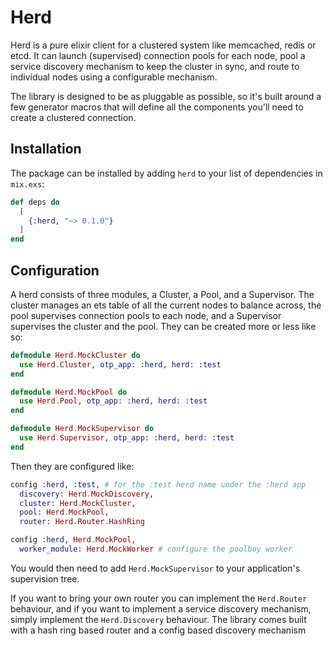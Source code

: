# Herd

Herd is a pure elixir client for a clustered system like memcached, redis or etcd.  It can launch
(supervised) connection pools for each node, pool a service discovery mechanism to keep the cluster
in sync, and route to individual nodes using a configurable mechanism.

The library is designed to be as pluggable as possible, so it's built around a few generator macros
that will define all the components you'll need to create a clustered connection.

## Installation

The package can be installed by adding `herd` to your list of dependencies in `mix.exs`:

```elixir
def deps do
  [
    {:herd, "~> 0.1.0"}
  ]
end
```

## Configuration

A herd consists of three modules, a Cluster, a Pool, and a Supervisor.  The cluster manages an
ets table of all the current nodes to balance across, the pool supervises connection pools to each node, and a Supervisor supervises the cluster and the pool.  They can be created more or less like so:

```elixir
defmodule Herd.MockCluster do
  use Herd.Cluster, otp_app: :herd, herd: :test
end

defmodule Herd.MockPool do
  use Herd.Pool, otp_app: :herd, herd: :test
end

defmodule Herd.MockSupervisor do
  use Herd.Supervisor, otp_app: :herd, herd: :test
end
```

Then they are configured like: 

```elixir
config :herd, :test, # for the :test herd name under the :herd app
  discovery: Herd.MockDiscovery,
  cluster: Herd.MockCluster,
  pool: Herd.MockPool,
  router: Herd.Router.HashRing

config :herd, Herd.MockPool,
  worker_module: Herd.MockWorker # configure the poolboy worker
```

You would then need to add `Herd.MockSupervisor` to your application's supervision tree.

If you want to bring your own router you can implement the `Herd.Router` behaviour,
and if you want to implement a service discovery mechanism, simply implement the `Herd.Discovery`
behaviour.  The library comes built with a hash ring based router and a config based discovery
mechanism

